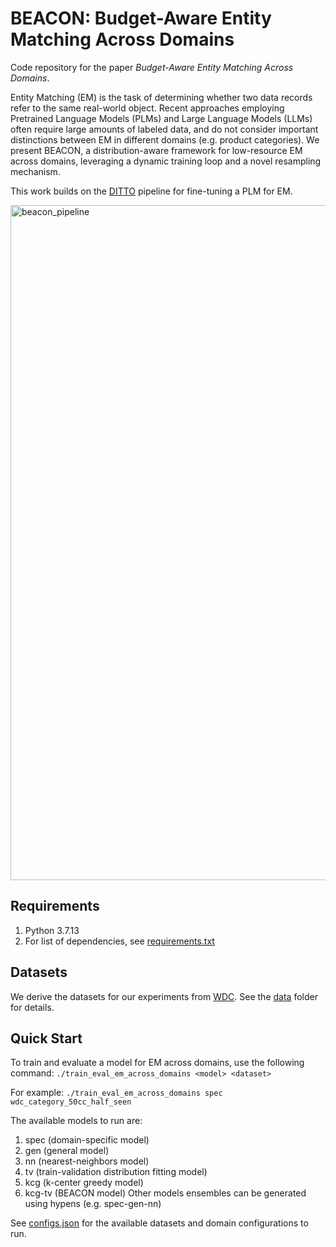 # BEACON: Budget-Aware Entity Matching Across Domains
Code repository for the paper _Budget-Aware Entity Matching Across Domains_.

Entity Matching (EM) is the task of determining whether two data records refer to the same real-world object. Recent approaches employing Pretrained Language Models (PLMs) and Large Language Models (LLMs) often require large amounts of labeled data, and do not consider important distinctions between EM in different domains (e.g. product categories). We present BEACON, a distribution-aware framework for low-resource EM across domains, leveraging a dynamic training loop and a novel resampling mechanism.

This work builds on the [DITTO](https://github.com/megagonlabs/ditto/tree/master) pipeline for fine-tuning a PLM for EM.
 
<img width="1779" height="1080" alt="beacon_pipeline" src="https://github.com/user-attachments/assets/1b7be7e2-3c7d-4df3-b13a-3c198b67b4f7" />

## Requirements
1. Python 3.7.13
2. For list of dependencies, see [requirements.txt](requirements.txt)

## Datasets
We derive the datasets for our experiments from [WDC](https://webdatacommons.org/largescaleproductcorpus/wdc-products/#toc5).
See the [data](data) folder for details.

## Quick Start
To train and evaluate a model for EM across domains, use the following command:
`./train_eval_em_across_domains <model> <dataset>`

For example: 
`./train_eval_em_across_domains spec wdc_category_50cc_half_seen`

The available models to run are: 
1. spec (domain-specific model)
2. gen (general model)
3. nn (nearest-neighbors model)
4. tv (train-validation distribution fitting model)
5. kcg (k-center greedy model)
6. kcg-tv (BEACON model)
Other models ensembles can be generated using hypens (e.g. spec-gen-nn)

See [configs.json](configs.json) for the available datasets and domain configurations to run.

